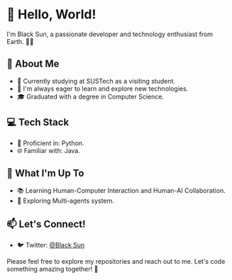 # 👋 Hello, World!

I'm Black Sun, a passionate developer and technology enthusiast from Earth. 👨‍💻

## 🚀 About Me

- 💼 Currently studying at SUSTech as a visiting student.
- 🌱 I'm always eager to learn and explore new technologies.
- 🎓 Graduated with a degree in Computer Science.

## 💻 Tech Stack

- 🚀 Proficient in: Python.
- 🌐 Familiar with: Java.

## 🌟 What I'm Up To

- 📚 Learning Human-Computer Interaction and Human-AI Collaboration.
- 🤔 Exploring Multi-agents system.

## 📫 Let's Connect!

- 🐦 Twitter: [@Black Sun](https://twitter.com/chengdong_23101)
<!--
- 📷 Instagram: [@YourInstagramHandle](https://www.instagram.com/YourInstagramHandle/)
- 💼 LinkedIn: [Your LinkedIn Profile](https://www.linkedin.com/in/yourlinkedinprofile/)
- 🌐 Website: [Your Personal Website](https://www.yourwebsite.com)
-->

Please feel free to explore my repositories and reach out to me. Let's code something amazing together! 🚀

<!--
![GitHub账户信息统计](https://github-stats.ubrong.com/api?username=BlackThompson&show_icons=true&theme=tokyonight) 

![GitHub账户最常用语言](https://github-stats.ubrong.com/api/top-langs/?username=BlackThompson&layout=compact&theme=tokyonight) 
-->

<!--
**BlackThompson/BlackThompson** is a ✨ _special_ ✨ repository because its `README.md` (this file) appears on your GitHub profile.

Here are some ideas to get you started:

- 🔭 I’m currently working on ...
- 🌱 I’m currently learning ...
- 👯 I’m looking to collaborate on ...
- 🤔 I’m looking for help with ...
- 💬 Ask me about ...
- 📫 How to reach me: ...
- 😄 Pronouns: ...
- ⚡ Fun fact: ...
-->
